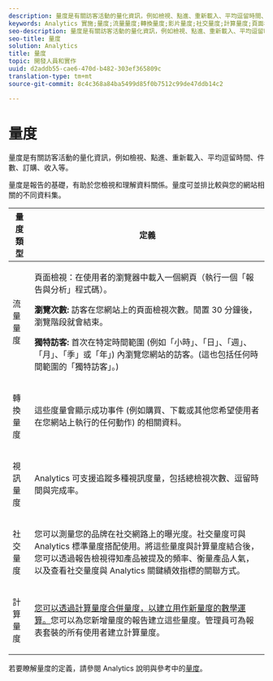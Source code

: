 ```yaml
---
description: 量度是有關訪客活動的量化資訊，例如檢視、點進、重新載入、平均逗留時間、件數、訂購、收入等。
keywords: Analytics 實施;量度;流量量度;轉換量度;影片量度;社交量度;計算量度;頁面檢視;造訪;獨特訪客
seo-description: 量度是有關訪客活動的量化資訊，例如檢視、點進、重新載入、平均逗留時間、件數、訂購、收入等。
seo-title: 量度
solution: Analytics
title: 量度
topic: 開發人員和實作
uuid: d2addb55-cae6-470d-b482-303ef365809c
translation-type: tm+mt
source-git-commit: 8c4c368a84ba5499d85f0b7512c99de47ddb14c2

---
```



# 量度

量度是有關訪客活動的量化資訊，例如檢視、點進、重新載入、平均逗留時間、件數、訂購、收入等。

量度是報告的基礎，有助於您檢視和理解資料關係。量度可並排比較與您的網站相關的不同資料集。

<table id="table_2FA18126829241DE897CFCE9BAE9F4AD"> 
 <thead> 
  <tr> 
   <th colname="col1" class="entry"> 量度類型 </th> 
   <th colname="col2" class="entry"> 定義 </th> 
  </tr> 
 </thead>
 <tbody> 
  <tr> 
   <td colname="col1"> <p>流量量度 </p> </td> 
   <td colname="col2"> <p> <b></b> 頁面檢視：在使用者的瀏覽器中載入一個網頁（執行一個「報告與分析」程式碼）。 </p> <p> <b>瀏覽次數:</b> 訪客在您網站上的頁面檢視次數。閒置 30 分鐘後，瀏覽階段就會結束。 </p> <p> <b>獨特訪客:</b> 首次在特定時間範圍 (例如「小時」、「日」、「週」、「月」、「季」或「年」) 內瀏覽您網站的訪客。(這也包括任何時間範圍的「獨特訪客」。) </p> </td> 
  </tr> 
  <tr> 
   <td colname="col1"> <p>轉換量度 </p> </td> 
   <td colname="col2"> <p> 這些度量會顯示成功事件 (例如購買、下載或其他您希望使用者在您網站上執行的任何動作) 的相關資料。 </p> </td> 
  </tr> 
  <tr> 
   <td colname="col1"> <p>視訊量度 </p> </td> 
   <td colname="col2"> <p>Analytics 可支援追蹤多種視訊度量，包括總檢視次數、逗留時間與完成率。 </p> </td> 
  </tr> 
  <tr> 
   <td colname="col1"> <p>社交量度 </p> </td> 
   <td colname="col2"> <p> 您可以測量您的品牌在社交網路上的曝光度。社交量度可與 Analytics 標準量度搭配使用。將這些量度與計算量度結合後，您可以透過報告檢視得知產品被提及的頻率、衡量產品人氣，以及查看社交量度與 Analytics 關鍵績效指標的關聯方式。 </p> </td> 
  </tr> 
  <tr> 
   <td colname="col1"> <p>計算量度 </p> </td> 
   <td colname="col2"> <p><a href="https://marketing.adobe.com/resources/help/en_US/reference/calculated_metric.html">您可以透過計算量度合併量度，以建立用作新量度的數學運算。</a>您可以為您新增量度的報告建立這些量度。管理員可為報表套裝的所有使用者建立計算量度。 </p> </td> 
  </tr> 
 </tbody> 
</table>

若要瞭解量度的定義，請參閱 Analytics 說明與參考中的[量度](https://marketing.adobe.com/resources/help/en_US/reference/metrics.html)。
